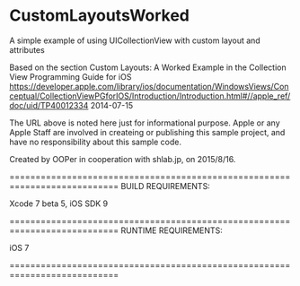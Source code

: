 # CustomLayoutsWorked
A simple example of using UICollectionView with custom layout and attributes

Based on the section Custom Layouts: A Worked Example in the Collection View Programming Guide for iOS
<https://developer.apple.com/library/ios/documentation/WindowsViews/Conceptual/CollectionViewPGforIOS/Introduction/Introduction.html#//apple_ref/doc/uid/TP40012334>
2014-07-15

The URL above is noted here just for informational purpose. Apple or any Apple Staff are involved in createing or publishing this sample project, and have no responsibility about this sample code.

Created by OOPer in cooperation with shlab.jp, on 2015/8/16.

===========================================================================
BUILD REQUIREMENTS:

Xcode 7 beta 5, iOS SDK 9

===========================================================================
RUNTIME REQUIREMENTS:

iOS 7

===========================================================================
